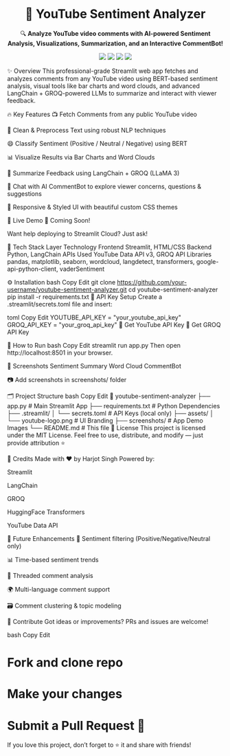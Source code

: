 <h1 align="center">🎥 YouTube Sentiment Analyzer</h1> <p align="center"> 🔍 <strong>Analyze YouTube video comments with AI-powered Sentiment Analysis, Visualizations, Summarization, and an Interactive CommentBot!</strong> </p> <p align="center"> <img src="https://img.shields.io/badge/Made%20With-Streamlit-%23ff4b4b" /> <img src="https://img.shields.io/badge/NLP-BERT-blue" /> <img src="https://img.shields.io/badge/LLM-LangChain%20+%20GROQ-yellow" /> <img src="https://img.shields.io/badge/License-MIT-green" /> </p>
✨ Overview
This professional-grade Streamlit web app fetches and analyzes comments from any YouTube video using BERT-based sentiment analysis, visual tools like bar charts and word clouds, and advanced LangChain + GROQ-powered LLMs to summarize and interact with viewer feedback.

🔥 Key Features
📺 Fetch Comments from any public YouTube video

🧹 Clean & Preprocess Text using robust NLP techniques

😄 Classify Sentiment (Positive / Neutral / Negative) using BERT

📊 Visualize Results via Bar Charts and Word Clouds

🧠 Summarize Feedback using LangChain + GROQ (LLaMA 3)

🤖 Chat with AI CommentBot to explore viewer concerns, questions & suggestions

🎨 Responsive & Styled UI with beautiful custom CSS themes

🚀 Live Demo
🧪 Coming Soon!

Want help deploying to Streamlit Cloud? Just ask!

🧠 Tech Stack
Layer	Technology
Frontend	Streamlit, HTML/CSS
Backend	Python, LangChain
APIs Used	YouTube Data API v3, GROQ API
Libraries	pandas, matplotlib, seaborn, wordcloud, langdetect, transformers, google-api-python-client, vaderSentiment

⚙️ Installation
bash
Copy
Edit
git clone https://github.com/your-username/youtube-sentiment-analyzer.git
cd youtube-sentiment-analyzer
pip install -r requirements.txt
🔐 API Key Setup
Create a .streamlit/secrets.toml file and insert:

toml
Copy
Edit
YOUTUBE_API_KEY = "your_youtube_api_key"
GROQ_API_KEY = "your_groq_api_key"
🔑 Get YouTube API Key
🔑 Get GROQ API Key

🧪 How to Run
bash
Copy
Edit
streamlit run app.py
Then open http://localhost:8501 in your browser.

📸 Screenshots
Sentiment Summary	Word Cloud	CommentBot

📷 Add screenshots in screenshots/ folder

🗂️ Project Structure
bash
Copy
Edit
📁 youtube-sentiment-analyzer
├── app.py                    # Main Streamlit App
├── requirements.txt          # Python Dependencies
├── .streamlit/
│   └── secrets.toml          # API Keys (local only)
├── assets/
│   └── youtube-logo.png      # UI Branding
├── screenshots/              # App Demo Images
└── README.md                 # This file
📄 License
This project is licensed under the MIT License.
Feel free to use, distribute, and modify — just provide attribution ⭐

🙏 Credits
Made with ❤️ by Harjot Singh
Powered by:

Streamlit

LangChain

GROQ

HuggingFace Transformers

YouTube Data API

🌟 Future Enhancements
🎯 Sentiment filtering (Positive/Negative/Neutral only)

📊 Time-based sentiment trends

🧵 Threaded comment analysis

🌍 Multi-language comment support

🗃️ Comment clustering & topic modeling

🤝 Contribute
Got ideas or improvements? PRs and issues are welcome!

bash
Copy
Edit
# Fork and clone repo
# Make your changes
# Submit a Pull Request 🚀
If you love this project, don’t forget to ⭐ it and share with friends!

